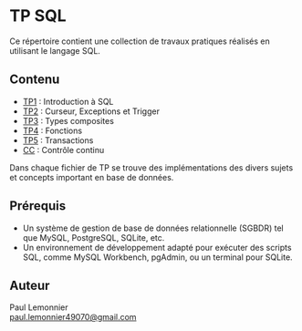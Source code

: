 # TP SQL

Ce répertoire contient une collection de travaux pratiques réalisés en utilisant le langage SQL. 

## Contenu

- [TP1](TP1.sql) : Introduction à SQL
- [TP2](TP2.sql) : Curseur, Exceptions et Trigger
- [TP3](TP3.sql) : Types composites
- [TP4](TP4.sql) : Fonctions
- [TP5](TP5.sql) : Transactions
- [CC](CC_PaulLemonnier.sql) : Contrôle continu

Dans chaque fichier de TP se trouve des implémentations des divers sujets et concepts important en base de données.   

## Prérequis

- Un système de gestion de base de données relationnelle (SGBDR) tel que MySQL, PostgreSQL, SQLite, etc.
- Un environnement de développement adapté pour exécuter des scripts SQL, comme MySQL Workbench, pgAdmin, ou un terminal pour SQLite.

## Auteur

Paul Lemonnier   
paul.lemonnier49070@gmail.com
